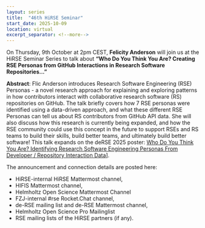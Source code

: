 ```yaml
---
layout: series
title:  "46th HiRSE Seminar"
start_date: 2025-10-09
location: virtual
excerpt_separator: <!--more-->
---
```


On Thursday, 9th October at 2pm CEST, **Felicity Anderson** will join us at the HiRSE Seminar Series to talk about **“Who Do You Think You Are? Creating RSE Personas from GitHub Interactions in Research Software Repositories...”**
<!--more-->

**Abstract**: 
Flic Anderson introduces Research Software Engineering (RSE) Personas - a novel research approach for explaining and exploring patterns in how contributors interact with collaborative research software (RS) repositories on GitHub. The talk briefly covers how 7 RSE personas were identified using a data-driven approach, and what these different RSE Personas can tell us about RS contributors from GitHub API data. She will also discuss how this research is currently being expanded, and how the RSE community could use this concept in the future to support RSEs and RS teams to build their skills, build better teams, and ultimately build better software!
This talk expands on the deRSE 2025 poster: [Who Do You Think You Are? Identifying Research Software Engineering Personas From Developer / Repository Interaction Data](https://doi.org/10.5281/zenodo.14988656)]. 

The announcement and connection details are posted here:
- HiRSE-internal HiRSE Mattermost channel,
- HIFIS Mattermost channel,
- Helmholtz Open Science Mattermost Channel
- FZJ-internal #rse Rocket.Chat channel,
- de-RSE mailing list and de-RSE Mattermost channel,
- Helmholtz Open Science Pro Mailinglist
- RSE mailing lists of the HiRSE partners (if any).
